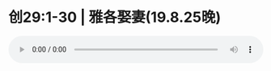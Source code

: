 # 创29:1-30 | 雅各娶妻(19.8.25晚)

<audio style="width: 100%;" preload="false" controls controlslist="nodownload"><source src="//file.simai.life/audio/mp3/old/27613.mp3" type="audio/mpeg">Your browser does not support the audio element.</audio>


